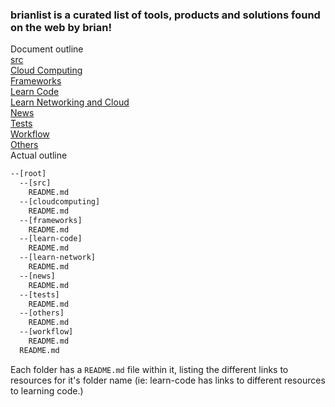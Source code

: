 ### brianlist is a curated list of tools, products and solutions found on the web by brian!
Document outline<br>
[src](src/README.md)<br>
[Cloud Computing](cloudcomputing/README.md)<br>
[Frameworks](frameworks/README.md)<br>
[Learn Code](learn-code/README.md)<br>
[Learn Networking and Cloud](learn-networkncloud/README.md)<br>
[News](news/README.md)<br>
[Tests](tests/README.md)<br>
[Workflow](workflow/README.md)<br>
[Others](others/README.md)<br>
Actual outline<br>
```bash
--[root]
  --[src]
    README.md
  --[cloudcomputing]
    README.md
  --[frameworks]
    README.md
  --[learn-code]
    README.md
  --[learn-network]
    README.md
  --[news]
    README.md
  --[tests]
    README.md
  --[others]
    README.md
  --[workflow]
    README.md
  README.md
```

Each folder has a `README.md` file within it, listing the different links to resources for it's folder name (ie: learn-code has links to different resources to learning code.)
